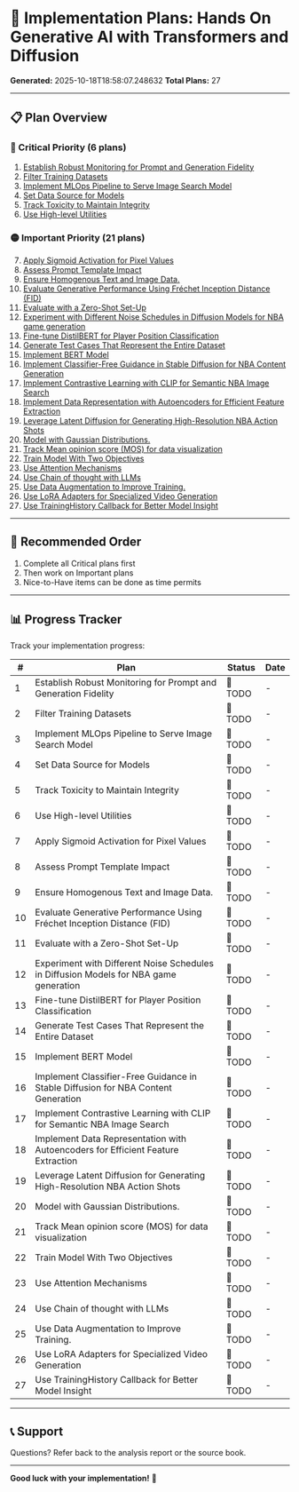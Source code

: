 # 🚀 Implementation Plans: Hands On Generative AI with Transformers and Diffusion

**Generated:** 2025-10-18T18:58:07.248632
**Total Plans:** 27

---

## 📋 Plan Overview

### 🔴 Critical Priority (6 plans)

1. [Establish Robust Monitoring for Prompt and Generation Fidelity](01_Establish_Robust_Monitoring_for_Prompt_and_Generation_Fidelity.md)
2. [Filter Training Datasets](02_Filter_Training_Datasets.md)
3. [Implement MLOps Pipeline to Serve Image Search Model](03_Implement_MLOps_Pipeline_to_Serve_Image_Search_Model.md)
4. [Set Data Source for Models](04_Set_Data_Source_for_Models.md)
5. [Track Toxicity to Maintain Integrity](05_Track_Toxicity_to_Maintain_Integrity.md)
6. [Use High-level Utilities](06_Use_High-level_Utilities.md)

### 🟡 Important Priority (21 plans)

7. [Apply Sigmoid Activation for Pixel Values](07_Apply_Sigmoid_Activation_for_Pixel_Values.md)
8. [Assess Prompt Template Impact](08_Assess_Prompt_Template_Impact.md)
9. [Ensure Homogenous Text and Image Data.](09_Ensure_Homogenous_Text_and_Image_Data.md)
10. [Evaluate Generative Performance Using Fréchet Inception Distance (FID)](10_Evaluate_Generative_Performance_Using_Fréchet_Inception_Distance_FID.md)
11. [Evaluate with a Zero-Shot Set-Up](11_Evaluate_with_a_Zero-Shot_Set-Up.md)
12. [Experiment with Different Noise Schedules in Diffusion Models for NBA game generation](12_Experiment_with_Different_Noise_Schedules_in_Diffusion_Models_for_NBA_game_generation.md)
13. [Fine-tune DistilBERT for Player Position Classification](13_Fine-tune_DistilBERT_for_Player_Position_Classification.md)
14. [Generate Test Cases That Represent the Entire Dataset](14_Generate_Test_Cases_That_Represent_the_Entire_Dataset.md)
15. [Implement BERT Model](15_Implement_BERT_Model.md)
16. [Implement Classifier-Free Guidance in Stable Diffusion for NBA Content Generation](16_Implement_Classifier-Free_Guidance_in_Stable_Diffusion_for_NBA_Content_Generation.md)
17. [Implement Contrastive Learning with CLIP for Semantic NBA Image Search](17_Implement_Contrastive_Learning_with_CLIP_for_Semantic_NBA_Image_Search.md)
18. [Implement Data Representation with Autoencoders for Efficient Feature Extraction](18_Implement_Data_Representation_with_Autoencoders_for_Efficient_Feature_Extraction.md)
19. [Leverage Latent Diffusion for Generating High-Resolution NBA Action Shots](19_Leverage_Latent_Diffusion_for_Generating_High-Resolution_NBA_Action_Shots.md)
20. [Model with Gaussian Distributions.](20_Model_with_Gaussian_Distributions.md)
21. [Track Mean opinion score (MOS) for data visualization](21_Track_Mean_opinion_score_MOS_for_data_visualization.md)
22. [Train Model With Two Objectives](22_Train_Model_With_Two_Objectives.md)
23. [Use Attention Mechanisms](23_Use_Attention_Mechanisms.md)
24. [Use Chain of thought with LLMs](24_Use_Chain_of_thought_with_LLMs.md)
25. [Use Data Augmentation to Improve Training.](25_Use_Data_Augmentation_to_Improve_Training.md)
26. [Use LoRA Adapters for Specialized Video Generation](26_Use_LoRA_Adapters_for_Specialized_Video_Generation.md)
27. [Use TrainingHistory Callback for Better Model Insight](27_Use_TrainingHistory_Callback_for_Better_Model_Insight.md)

---

## 🎯 Recommended Order

1. Complete all Critical plans first
2. Then work on Important plans
3. Nice-to-Have items can be done as time permits

---

## 📊 Progress Tracker

Track your implementation progress:

| # | Plan | Status | Date |
|---|------|--------|------|
| 1 | Establish Robust Monitoring for Prompt and Generation Fidelity | 🔲 TODO | - |
| 2 | Filter Training Datasets | 🔲 TODO | - |
| 3 | Implement MLOps Pipeline to Serve Image Search Model | 🔲 TODO | - |
| 4 | Set Data Source for Models | 🔲 TODO | - |
| 5 | Track Toxicity to Maintain Integrity | 🔲 TODO | - |
| 6 | Use High-level Utilities | 🔲 TODO | - |
| 7 | Apply Sigmoid Activation for Pixel Values | 🔲 TODO | - |
| 8 | Assess Prompt Template Impact | 🔲 TODO | - |
| 9 | Ensure Homogenous Text and Image Data. | 🔲 TODO | - |
| 10 | Evaluate Generative Performance Using Fréchet Inception Distance (FID) | 🔲 TODO | - |
| 11 | Evaluate with a Zero-Shot Set-Up | 🔲 TODO | - |
| 12 | Experiment with Different Noise Schedules in Diffusion Models for NBA game generation | 🔲 TODO | - |
| 13 | Fine-tune DistilBERT for Player Position Classification | 🔲 TODO | - |
| 14 | Generate Test Cases That Represent the Entire Dataset | 🔲 TODO | - |
| 15 | Implement BERT Model | 🔲 TODO | - |
| 16 | Implement Classifier-Free Guidance in Stable Diffusion for NBA Content Generation | 🔲 TODO | - |
| 17 | Implement Contrastive Learning with CLIP for Semantic NBA Image Search | 🔲 TODO | - |
| 18 | Implement Data Representation with Autoencoders for Efficient Feature Extraction | 🔲 TODO | - |
| 19 | Leverage Latent Diffusion for Generating High-Resolution NBA Action Shots | 🔲 TODO | - |
| 20 | Model with Gaussian Distributions. | 🔲 TODO | - |
| 21 | Track Mean opinion score (MOS) for data visualization | 🔲 TODO | - |
| 22 | Train Model With Two Objectives | 🔲 TODO | - |
| 23 | Use Attention Mechanisms | 🔲 TODO | - |
| 24 | Use Chain of thought with LLMs | 🔲 TODO | - |
| 25 | Use Data Augmentation to Improve Training. | 🔲 TODO | - |
| 26 | Use LoRA Adapters for Specialized Video Generation | 🔲 TODO | - |
| 27 | Use TrainingHistory Callback for Better Model Insight | 🔲 TODO | - |

---

## 📞 Support

Questions? Refer back to the analysis report or the source book.

---

**Good luck with your implementation!** 🚀
